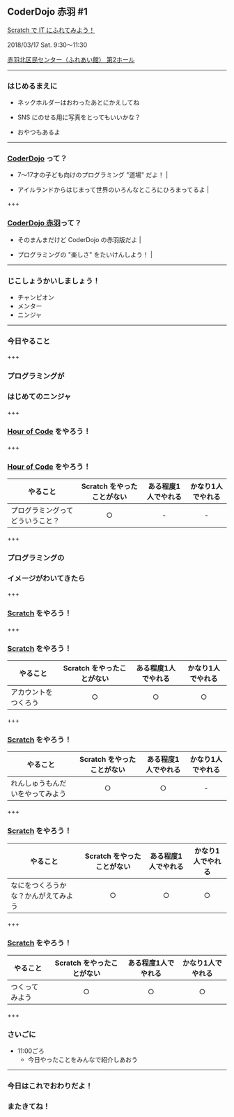 ## CoderDojo 赤羽 #1

[Scratch で IT にふれてみよう！](https://www.facebook.com/events/1612444562157392/)

2018/03/17 Sat. 9:30〜11:30

[赤羽北区民センター（ふれあい館） 第2ホール](http://www.city.kita.tokyo.jp/chiikishinko/kurashi/volunteer/shisetsu/fureai/akabanekita.html)

---

### はじめるまえに

- ネックホルダーはおわったあとにかえしてね

- SNS にのせる用に写真をとってもいいかな？

- おやつもあるよ

---

### [CoderDojo](https://coderdojo.jp/) って？

- 7〜17才の子ども向けのプログラミング "道場" だよ！ |

- アイルランドからはじまって世界のいろんなところにひろまってるよ |

+++

### [CoderDojo 赤羽](https://www.facebook.com/CoderDojoAkabane/)って？

- そのまんまだけど CoderDojo の赤羽版だよ |

- プログラミングの "楽しさ" をたいけんしよう！ |

---

### じこしょうかいしましょう！

- チャンピオン
- メンター
- ニンジャ

---

### 今日やること

+++

### プログラミングが
### はじめてのニンジャ

+++

### [Hour of Code](https://code.org/) をやろう！

+++

### [Hour of Code](https://code.org/) をやろう！

|やること|Scratch をやったことがない|ある程度1人でやれる|かなり1人でやれる|
|---|:-:|:-:|:-:|
|プログラミングってどういうこと？|○|-|-|

+++

### プログラミングの
### イメージがわいてきたら

+++

### [Scratch](https://scratch.mit.edu/) をやろう！

+++

### [Scratch](https://scratch.mit.edu/) をやろう！

|やること|Scratch をやったことがない|ある程度1人でやれる|かなり1人でやれる|
|---|:-:|:-:|:-:|
|アカウントをつくろう|○|○|○|

+++

### [Scratch](https://scratch.mit.edu/) をやろう！

|やること|Scratch をやったことがない|ある程度1人でやれる|かなり1人でやれる|
|---|:-:|:-:|:-:|
|れんしゅうもんだいをやってみよう|○|○|-|

+++

### [Scratch](https://scratch.mit.edu/) をやろう！

|やること|Scratch をやったことがない|ある程度1人でやれる|かなり1人でやれる|
|---|:-:|:-:|:-:|
|なにをつくろうかな？かんがえてみよう|○|○|○|

+++

### [Scratch](https://scratch.mit.edu/) をやろう！

|やること|Scratch をやったことがない|ある程度1人でやれる|かなり1人でやれる|
|---|:-:|:-:|:-:|
|つくってみよう|○|○|○|

+++

### さいごに

- 11:00ごろ
    - 今日やったことをみんなで紹介しあおう

---

### 今日はこれでおわりだよ！
### またきてね！
